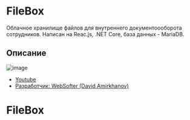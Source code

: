 # FileBox

Облачное хранилище файлов для внутреннего документоооборота сотрудников. Написан на Reac.js, .NET Core, база данных - MariaDB.

## Описание
![image](http://ibb.co.com/images/filebox0ee4826d6796fc28.png)
- [Youtube](https://youtu.be/UYH6FVnoUu0)
- [Разработчик: WebSofter (David Amirkhanov)](https://wsofter.ru)
# FileBox

